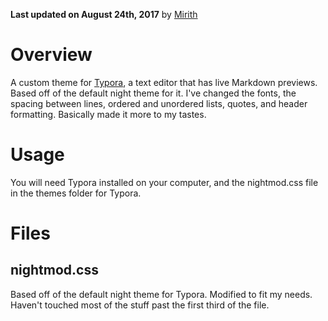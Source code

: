**Last updated on August 24th, 2017** by [Mirith](https://github.com/Mirith)

# Overview

A custom theme for [Typora](https://typora.io/), a text editor that has live Markdown previews.  Based off of the default night theme for it.  I've changed the fonts, the spacing between lines, ordered and unordered lists, quotes, and header formatting.  Basically made it more to my tastes.  

# Usage

You will need Typora installed on your computer, and the nightmod.css file in the themes folder for Typora.  

# Files

## nightmod.css

Based off of the default night theme for Typora.  Modified to fit my needs.  Haven't touched most of the stuff past the first third of the file.  
